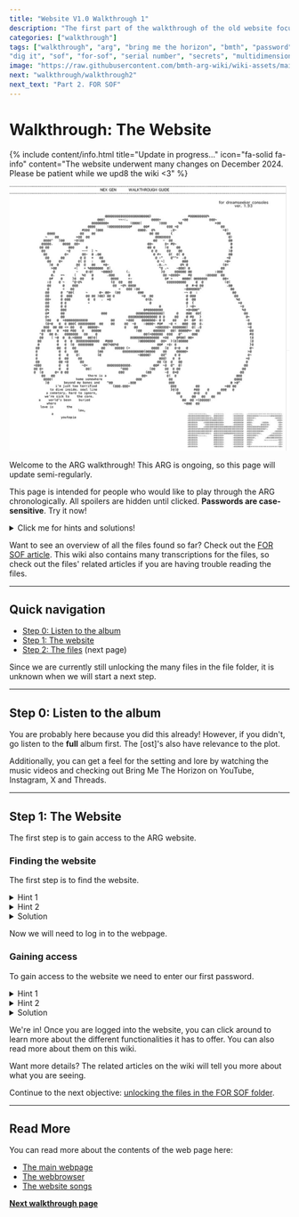 ```yaml
---
title: "Website V1.0 Walkthrough 1"
description: "The first part of the walkthrough of the old website focuses on getting to the website and getting to know the website."
categories: ["walkthrough"]
tags: ["walkthrough", "arg", "bring me the horizon", "bmth", "password", "game", "qr code", 
"dig it", "sof", "for-sof", "serial number", "secrets", "multidimensional", "navigator"]
image: "https://raw.githubusercontent.com/bmth-arg-wiki/wiki-assets/main/walkthrough.png"
next: "walkthrough/walkthrough2"
next_text: "Part 2. FOR SOF"
---
```


# Walkthrough: The Website

{% include content/info.html
title="Update in progress..."
icon="fa-solid fa-info"
content="The website underwent many changes on December 2024. Please be patient while we upd8 the wiki <3"
%}

![Nex Gen Walkthrough ASCII art](https://raw.githubusercontent.com/bmth-arg-wiki/wiki-assets/main/walkthrough.png)

Welcome to the ARG walkthrough! This ARG is ongoing, so this page will update 
semi-regularly. 

This page is intended for people who would like to play through the ARG chronologically. All spoilers 
are hidden until clicked.
**Passwords are case-sensitive**. Try it now!

<details>
<summary>Click me for hints and solutions!</summary>

You can find hints and passwords on this page to help you through the ARG.
</details>

Want to see an overview of all the files found so far? Check out the [FOR SOF article](../for-sof). 
This wiki also contains many transcriptions for the files, so check out the files' related articles 
if you are having trouble reading the files.

***

## Quick navigation

- [Step 0: Listen to the album](#step-0-listen-to-the-album)
- [Step 1: The website](#step-1-the-website)
- [Step 2: The files](walkthrough2) (next page)

Since we are currently still unlocking the many files in the file folder, it is unknown when we will start a next step.

***

## Step 0: Listen to the album

You are probably here because you did this already! However, if you didn't, go listen 
to the **full** album first.
The [ost]'s also have relevance to the plot.

Additionally,
you can get a feel for the setting and lore by watching the music videos and checking out Bring Me The Horizon on 
YouTube, Instagram, X and Threads.

***

## Step 1: The Website

The first step is to gain access to the ARG website.

### Finding the website

The first step is to find the website.

<details>
<summary>Hint 1</summary>

At the end of Dig It we hear a funny little robot and some weird sounds. There is 
definitely more hidden there!
</details>
<details>
<summary>Hint 2</summary>

You're going to have to use some kind of tool to visualize audio, like Audacity.
</details>
<details>
<summary>Solution</summary>

There is a hidden QR code in the spectrogram and it leads us to
https://www.multidimensionalnavigator8.help/index-desktop.html.
</details>

Now we will need to log in to the webpage.

### Gaining access

To gain access to the website we need to enter our first password.

<details>
<summary>Hint 1</summary>

To find the code, we need the serial number of M8, the robot on the website.
</details>
<details>
<summary>Hint 2</summary>

Take a closer look at the album cover of NEx Gen.
</details>
<details>
<summary>Solution</summary>

The serial number we are looking for is 93934521 and can be seen on the side of M8's head 
on the NEx Gen album cover.
</details>

We're in! Once you are logged into the website, you can click around to learn 
more about the different functionalities it has to offer.
You can also read more about them on this wiki.

Want more details? The related articles on the wiki will tell you more about what
you are seeing.

Continue to the next objective: [unlocking the files in the FOR SOF folder](walkthrough2).

***

## Read More

You can read more about the contents of the web page here:

- [The main webpage](../webpage)
- [The webbrowser](../lore/webbrowser.md)
- [The website songs](../music/website-songs)

**[Next walkthrough page](walkthrough2)**